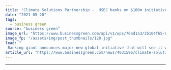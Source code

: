 ```yaml
---
title: "Climate Solutions Partnership -  HSBC banks on $100m initiative with WRI and WWF"
date: "2021-05-20"
tags: 
  - business green
source: "business green"
image_url: "https://www.businessgreen.com/api/v1/wps/76ad1a3/3b104f65-0a37-46a9-b6c8-bfd9d5c3856b/1/HSBC-NBS-185x114.jpg"
image_fp: "/assets/img/post_thumbnails/128.jpg"
lead: "
 Banking giant announces major new global initiative that will see it work with WWF and the World Resources Institute to unlock barriers to clean tech investment and drive development of nature-based solutions ..."
article_url: "https://www.businessgreen.com/news/4031596/climate-solutions-partnership-hsbc-banks-usd100m-initiative-wri-wwf"
---
```


---
